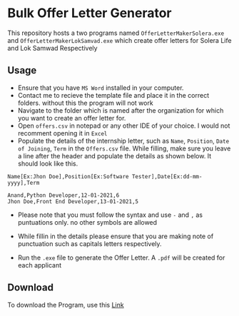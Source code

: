 # Bulk Offer Letter Generator

This repository hosts a two programs named  `OfferLetterMakerSolera.exe` and `OfferLetterMakerLokSamvad.exe` which create offer letters for Solera Life and Lok Samwad Respectively

## Usage

* Ensure that you have `MS Word` installed in your computer.
* Contact me to recieve the template file and place it in the correct folders. without this the program will not work
* Navigate to the folder which is named after the organization for which you want to create an offer letter for.
* Open `offers.csv` in notepad or any other IDE of your choice. I would not recomment opening it in `Excel`
* Populate the details of the internship letter, such as `Name`, `Position`,  `Date of Joining`, `Term` in the `Offers.csv` file. While filling, make sure you leave a line after the header and populate the details as shown below. It should look like this. 
```csv
Name[Ex:Jhon Doe],Position[Ex:Software Tester],Date[Ex:dd-mm-yyyy],Term

Anand,Python Developer,12-01-2021,6
Jhon Doe,Front End Developer,13-01-2021,5
```
* Please note that you must follow the syntax and use `-` and `,` as puntuations only. no other symbols are allowed
* While fillin in the details please ensure that you are making note of punctuation such as capitals letters respectively.

* Run the `.exe` file to generate the Offer Letter. A `.pdf` will be created for each applicant

## Download

To download the Program, use this [Link](https://github.com/manand881/Bulk-Offerletter-Generator/archive/master.zip)
